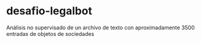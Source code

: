 # desafio-legalbot
Análisis no supervisado de un archivo de texto con aproximadamente 3500 entradas de objetos de sociedades
